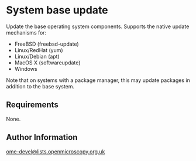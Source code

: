 System base update
==================

Update the base operating system components.  Supports the native
update mechanisms for:

- FreeBSD (freebsd-update)
- Linux/RedHat (yum)
- Linux/Debian (apt)
- MacOS X (softwareupdate)
- Windows

Note that on systems with a package manager, this may update packages
in addition to the base system.

Requirements
------------

None.

Author Information
------------------

ome-devel@lists.openmicroscopy.org.uk
